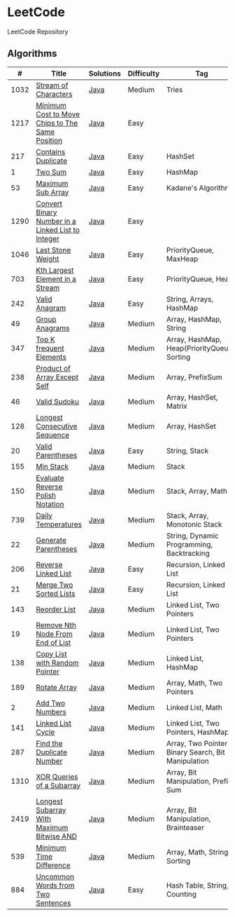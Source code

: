 # LeetCode
LeetCode Repository

## Algorithms

| #    | Title                                                                                                                                 | Solutions                                                                                          | Difficulty | Tag                                                  |
|------|---------------------------------------------------------------------------------------------------------------------------------------|----------------------------------------------------------------------------------------------------|------------|------------------------------------------------------|
| 1032 | [Stream of Characters](https://leetcode.com/problems/stream-of-characters/)                                                           | [Java](../master/src/main/java/com/leetcode/problems/StreamOfCharacters.java)                      | Medium     | Tries                                                |     
| 1217 | [Minimum Cost to Move Chips to The Same Position](https://leetcode.com/problems/minimum-cost-to-move-chips-to-the-same-position/)     | [Java](../master/src/main/java/com/leetcode/problems/MinimumCostToMoveChipsToTheSamePosition.java) | Easy       |                                                      |     
| 217  | [Contains Duplicate](https://leetcode.com/problems/contains-duplicate/)                                                               | [Java](../master/src/main/java/com/leetcode/problems/ContainsDuplicate.java)                       | Easy       | HashSet                                              |     
| 1    | [Two Sum](https://leetcode.com/problems/two-sum/)                                                                                     | [Java](../master/src/main/java/com/leetcode/problems/TwoSum.java)                                  | Easy       | HashMap                                              |     
| 53   | [Maximum Sub Array](https://leetcode.com/problems/maximum-subarray/)                                                                  | [Java](../master/src/main/java/com/leetcode/problems/MaximumSubArray.java)                         | Easy       | Kadane's Algorithm                                   |     
| 1290 | [Convert Binary Number in a Linked List to Integer](https://leetcode.com/problems/convert-binary-number-in-a-linked-list-to-integer/) | [Java](../master/src/main/java/com/leetcode/problems/LinkedListBinaryNumberToInteger.java)         | Easy       |                                                      |     
| 1046 | [Last Stone Weight](https://leetcode.com/problems/last-stone-weight/)                                                                 | [Java](../master/src/main/java/com/leetcode/problems/LastStoneWeight.java)                         | Easy       | PriorityQueue, MaxHeap                               |
| 703  | [Kth Largest Element in a Stream](https://leetcode.com/problems/kth-largest-element-in-a-stream/)                                     | [Java](../master/src/main/java/com/leetcode/problems/KthLargest.java)                              | Easy       | PriorityQueue, Heap                                  |
| 242  | [Valid Anagram](https://leetcode.com/problems/valid-anagram/)                                                                         | [Java](../master/src/main/java/com/leetcode/problems/ValidAnagram.java)                            | Easy       | String, Arrays, HashMap                              |
| 49   | [Group Anagrams](https://leetcode.com/problems/group-anagrams/)                                                                       | [Java](../master/src/main/java/com/leetcode/problems/GroupAnagrams.java)                           | Medium     | Array, HashMap, String                               |
| 347  | [Top K frequent Elements](https://leetcode.com/problems/top-k-frequent-elements/)                                                     | [Java](../master/src/main/java/com/leetcode/problems/TopKFrequentElements.java)                    | Medium     | Array, HashMap, Heap(PriorityQueue), Sorting         |
| 238  | [Product of Array Except Self](https://leetcode.com/problems/product-of-array-except-self/)                                           | [Java](../master/src/main/java/com/leetcode/problems/ProductOfArrayExceptSelf.java)                | Medium     | Array, PrefixSum                                     |
| 46   | [Valid Sudoku](https://leetcode.com/problems/valid-sudoku/)                                                                           | [Java](../master/src/main/java/com/leetcode/problems/ValidSudoku.java)                             | Medium     | Array, HashSet, Matrix                               |
| 128  | [Longest Consecutive Sequence](https://leetcode.com/problems/longest-consecutive-sequence/)                                           | [Java](../master/src/main/java/com/leetcode/problems/LongestConsecutiveSequence.java)              | Medium     | Array, HashSet                                       |
| 20   | [Valid Parentheses](https://leetcode.com/problems/valid-parentheses/)                                                                 | [Java](../master/src/main/java/com/leetcode/problems/ValidParentheses.java)                        | Easy       | String, Stack                                        |
| 155  | [Min Stack](https://leetcode.com/problems/min-stack/)                                                                                 | [Java](../master/src/main/java/com/leetcode/problems/MinStack.java)                                | Medium     | Stack                                                |
| 150  | [Evaluate Reverse Polish Notation](https://leetcode.com/problems/evaluate-reverse-polish-notation/)                                   | [Java](../master/src/main/java/com/leetcode/problems/EvaluateReversePolishNotation.java)           | Medium     | Stack, Array, Math                                   |
| 739  | [Daily Temperatures](https://leetcode.com/problems/daily-temperatures/)                                                               | [Java](../master/src/main/java/com/leetcode/problems/DailyTemperatures.java)                       | Medium     | Stack, Array, Monotonic Stack                        |
| 22   | [Generate Parentheses](https://leetcode.com/problems/generate-parentheses/)                                                           | [Java](../master/src/main/java/com/leetcode/problems/GenerateParentheses.java)                     | Medium     | String, Dynamic Programming, Backtracking            |
| 206  | [Reverse Linked List](https://leetcode.com/problems/reverse-linked-list/)                                                             | [Java](../master/src/main/java/com/leetcode/problems/ReverseLinkedList.java)                       | Easy       | Recursion, Linked List                               |
| 21   | [Merge Two Sorted Lists](https://leetcode.com/problems/merge-two-sorted-lists/)                                                       | [Java](../master/src/main/java/com/leetcode/problems/MergeTwoSortedLists.java)                     | Easy       | Recursion, Linked List                               |
| 143  | [Reorder List](https://leetcode.com/problems/reorder-list/)                                                                           | [Java](../master/src/main/java/com/leetcode/problems/ReorderList.java)                             | Medium     | Linked List, Two Pointers                            |
| 19   | [Remove Nth Node From End of List](https://leetcode.com/problems/remove-nth-node-from-end-of-list/)                                   | [Java](../master/src/main/java/com/leetcode/problems/RemoveNthNodeFromEndOfList.java)              | Medium     | Linked List, Two Pointers                            |
| 138  | [Copy List with Random Pointer](https://leetcode.com/problems/copy-list-with-random-pointer/)                                         | [Java](../master/src/main/java/com/leetcode/problems/CopyListWithRandomPointer.java)               | Medium     | Linked List, HashMap                                 |
| 189  | [Rotate Array](https://leetcode.com/problems/rotate-array/)                                                                           | [Java](../master/src/main/java/com/leetcode/problems/RotateArray.java)                             | Medium     | Array, Math, Two Pointers                            |
| 2    | [Add Two Numbers](https://leetcode.com/problems/add-two-numbers/)                                                                     | [Java](../master/src/main/java/com/leetcode/problems/AddTwoNumbers.java)                           | Medium     | Linked List, Math                                    |
| 141  | [Linked List Cycle](https://leetcode.com/problems/linked-list-cycle/)                                                                 | [Java](../master/src/main/java/com/leetcode/problems/LinkedListCycle.java)                         | Medium     | Linked List, Two Pointers, HashMap                   |
| 287  | [Find the Duplicate Number](https://leetcode.com/problems/find-the-duplicate-number/)                                                 | [Java](../master/src/main/java/com/leetcode/problems/FindTheDuplicateNumber.java)                  | Medium     | Array, Two Pointers, Binary Search, Bit Manipulation |
| 1310 | [XOR Queries of a Subarray](https://leetcode.com/problems/xor-queries-of-a-subarray/)                                                 | [Java](../master/src/main/java/com/leetcode/problems/XORQueriesOfASubarray.java)                   | Medium     | Array, Bit Manipulation, Prefix Sum                  |
| 2419 | [Longest Subarray With Maximum Bitwise AND](https://leetcode.com/problems/longest-subarray-with-maximum-bitwise-and/)                 | [Java](../master/src/main/java/com/leetcode/problems/LongestSubarrayWithMaximumBitwiseAND.java)    | Medium     | Array, Bit Manipulation, Brainteaser                 |
| 539  | [Minimum Time Difference](https://leetcode.com/problems/minimum-time-difference/)                                                     | [Java](../master/src/main/java/com/leetcode/problems/MinimumTimeDifference.java)                   | Medium     | Array, Math, String, Sorting                         |
| 884  | [Uncommon Words from Two Sentences](https://leetcode.com/problems/uncommon-words-from-two-sentences/)                                 | [Java](../master/src/main/java/com/leetcode/problems/UncommonWordsFromTwoSentences.java)           | Easy       | Hash Table, String, Counting                         |